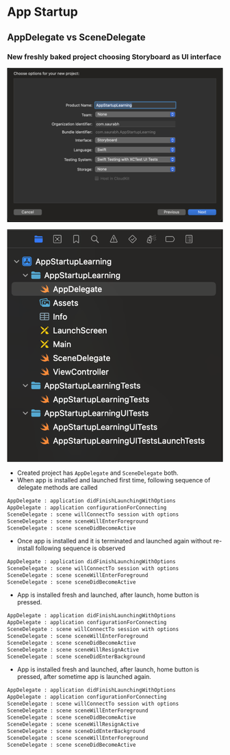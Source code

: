 # App Startup

## AppDelegate vs SceneDelegate

### New freshly baked project choosing Storyboard as UI interface

![Xcode new project](resources/xcode-new-project-storyboard-swift.png "Xcode new project")


![Default files](resources/xcode-created-new-project-storyboard-default-files.png "Default files")


- Created project has `AppDelegate` and `SceneDelegate` both.
- When app is installed and launched first time, following sequence of delegate methods are called

```
AppDelegate : application didFinishLaunchingWithOptions
AppDelegate : application configurationForConnecting
SceneDelegate : scene willConnectTo session with options
SceneDelegate : scene sceneWillEnterForeground
SceneDelegate : scene sceneDidBecomeActive
```

- Once app is installed and it is terminated and launched again without re-install following sequence is observed

```
AppDelegate : application didFinishLaunchingWithOptions
SceneDelegate : scene willConnectTo session with options
SceneDelegate : scene sceneWillEnterForeground
SceneDelegate : scene sceneDidBecomeActive
```

- App is installed fresh and launched, after launch, home button is pressed.

```
AppDelegate : application didFinishLaunchingWithOptions
AppDelegate : application configurationForConnecting
SceneDelegate : scene willConnectTo session with options
SceneDelegate : scene sceneWillEnterForeground
SceneDelegate : scene sceneDidBecomeActive
SceneDelegate : scene sceneWillResignActive
SceneDelegate : scene sceneDidEnterBackground
```

- App is installed fresh and launched, after launch, home button is pressed, after sometime app is launched again.

```
AppDelegate : application didFinishLaunchingWithOptions
AppDelegate : application configurationForConnecting
SceneDelegate : scene willConnectTo session with options
SceneDelegate : scene sceneWillEnterForeground
SceneDelegate : scene sceneDidBecomeActive
SceneDelegate : scene sceneWillResignActive
SceneDelegate : scene sceneDidEnterBackground
SceneDelegate : scene sceneWillEnterForeground
SceneDelegate : scene sceneDidBecomeActive
```